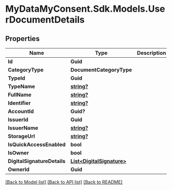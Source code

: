 # MyDataMyConsent.Sdk.Models.UserDocumentDetails

## Properties

Name | Type | Description | Notes
------------ | ------------- | ------------- | -------------
**Id** | **Guid** |  | [optional] 
**CategoryType** | **DocumentCategoryType** |  | [optional] 
**TypeId** | **Guid** |  | [optional] 
**TypeName** | [**string?**](string?.md) |  | [optional] 
**FullName** | [**string?**](string?.md) |  | [optional] 
**Identifier** | [**string?**](string?.md) |  | [optional] 
**AccountId** | **Guid?** |  | [optional] 
**IssuerId** | **Guid** |  | [optional] 
**IssuerName** | [**string?**](string?.md) |  | [optional] 
**StorageUrl** | [**string?**](string?.md) |  | [optional] 
**IsQuickAccessEnabled** | **bool** |  | [optional] 
**IsOwner** | **bool** |  | [optional] 
**DigitalSignatureDetails** | [**List&lt;DigitalSignature&gt;**](DigitalSignature.md) |  | [optional] 
**OwnerId** | **Guid** |  | [optional] 

[[Back to Model list]](../README.md#documentation-for-models) [[Back to API list]](../README.md#documentation-for-api-endpoints) [[Back to README]](../README.md)

